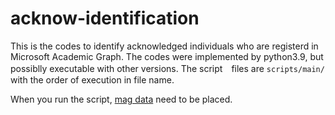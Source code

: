 # acknow-identification

This is the codes to identify acknowledged individuals who are registerd in Microsoft Academic Graph. The codes were implemented by python3.9, but possiblly executable with other versions. The script　files are ``` scripts/main/ ``` with the order of execution in file name.

When you run the script, [mag data](https://www.microsoft.com/en-us/research/project/microsoft-academic-graph/) need to be placed.


